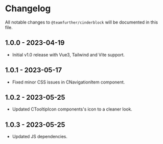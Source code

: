 # Changelog

All notable changes to `@teamfurther/cinderblock` will be documented in this file.

## 1.0.0 - 2023-04-19
- Initial v1.0 release with Vue3, Tailwind and Vite support.

## 1.0.1 - 2023-05-17
- Fixed minor CSS issues in CNavigationItem component.

## 1.0.2 - 2023-05-25
- Updated CTooltipIcon components's icon to a cleaner look.

## 1.0.3 - 2023-05-25
- Updated JS dependencies.